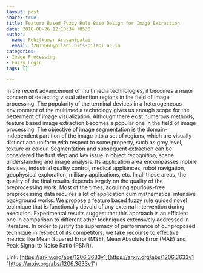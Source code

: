 ```yaml
---
layout: post
share: true
title: Feature Based Fuzzy Rule Base Design for Image Extraction
date: 2018-08-26 12:18:34 +0530
author:
  name: Rohitkumar Arasanipalai
  email: f2015666@pilani.bits-pilani.ac.in
categories:
- Image Processing
- Fuzzy Logic
tags: []

---
```

In the recent advancement of multimedia technologies, it becomes a major concern of detecting visual attention regions in the field of image processing. The popularity of the terminal devices in a heterogeneous environment of the multimedia technology gives us enough scope for the betterment of image visualization. Although there exist numerous methods, feature based image extraction becomes a popular one in the field of image processing. The objective of image segmentation is the domain-independent partition of the image into a set of regions, which are visually distinct and uniform with respect to some property, such as grey level, texture or colour. Segmentation and subsequent extraction can be considered the first step and key issue in object recognition, scene understanding and image analysis. Its application area encompasses mobile devices, industrial quality control, medical appliances, robot navigation, geophysical exploration, military applications, etc. In all these areas, the quality of the final results depends largely on the quality of the preprocessing work. Most of the times, acquiring spurious-free preprocessing data requires a lot of application cum mathematical intensive background works. We propose a feature based fuzzy rule guided novel technique that is functionally devoid of any external intervention during execution. Experimental results suggest that this approach is an efficient one in comparison to different other techniques extensively addressed in literature. In order to justify the supremacy of performance of our proposed technique in respect of its competitors, we take recourse to effective metrics like Mean Squared Error (MSE), Mean Absolute Error (MAE) and Peak Signal to Noise Ratio (PSNR).

Link: [https://arxiv.org/abs/1206.3633v1](https://arxiv.org/abs/1206.3633v1 "https://arxiv.org/abs/1206.3633v1")